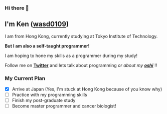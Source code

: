 ### Hi there 👋

## I'm Ken ([wasd0109](https://github.com/wasd0109))

I am from Hong Kong, currently studying at Tokyo Institute of Technology.


**But I am also a self-taught programmer!**


I am hoping to hone my skills as a programmer during my study!


Follow me on **[Twitter](https://twitter.com/tsuguminxken)** and lets talk about programming _or about my **[oshi](https://toyota-team8.jp/member/onoue_mizuki.php)**_ !!

### My Current Plan

- [X] Arrive at Japan (Yes, I'm stuck at Hong Kong because of you know why)
- [ ] Practice with my programming skills
- [ ] Finish my post-graduate study
- [ ] Become master programmer and cancer biologist!

<!--
**wasd0109/wasd0109** is a ✨ _special_ ✨ repository because its `README.md` (this file) appears on your GitHub profile.

Here are some ideas to get you started:

- 🔭 I’m currently working on ...
- 🌱 I’m currently learning ...
- 👯 I’m looking to collaborate on ...
- 🤔 I’m looking for help with ...
- 💬 Ask me about ...
- 📫 How to reach me: ...
- 😄 Pronouns: ...
- ⚡ Fun fact: ...
-->
